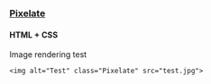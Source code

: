 ### [Pixelate](components/Pixelate)
#### HTML + CSS

Image rendering test

```
<img alt="Test" class="Pixelate" src="test.jpg">
```
